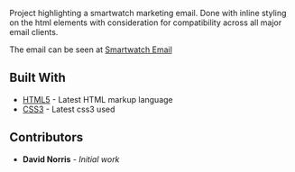 Project highlighting a smartwatch marketing email. Done with inline styling on the html elements with consideration for compatibility across all major email clients.

The email can be seen at [Smartwatch Email](https://djnorrisdev.github.io/smartwatch-email/)

## Built With
* [HTML5](https://www.w3.org/TR/html/) - Latest HTML markup language
* [CSS3](https://www.w3.org/standards/techs/css#w3c_all) - Latest css3 used

## Contributors
* **David Norris** - *Initial work*
